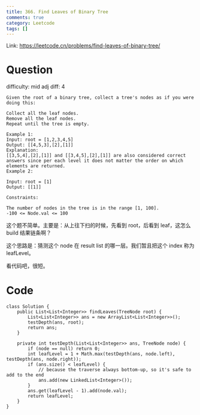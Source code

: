 ```yaml
---
title: 366. Find Leaves of Binary Tree
comments: true
category: Leetcode
tags: []
---
```


Link: https://leetcode.cn/problems/find-leaves-of-binary-tree/

# Question

difficulty: mid
adj diff: 4

    Given the root of a binary tree, collect a tree's nodes as if you were doing this:

    Collect all the leaf nodes.
    Remove all the leaf nodes.
    Repeat until the tree is empty.

    Example 1:
    Input: root = [1,2,3,4,5]
    Output: [[4,5,3],[2],[1]]
    Explanation:
    [[3,5,4],[2],[1]] and [[3,4,5],[2],[1]] are also considered correct answers since per each level it does not matter the order on which elements are returned.
    Example 2:

    Input: root = [1]
    Output: [[1]]

    Constraints:

    The number of nodes in the tree is in the range [1, 100].
    -100 <= Node.val <= 100

这个题不简单。主要是：从上往下扫的时候，先看到 root，后看到 leaf，这怎么 build 结果链条啊？

这个思路是：猜测这个 node 在 result list 的哪一层。我们暂且把这个 index 称为 leafLevel。

看代码吧，很短。

# Code

```
class Solution {
    public List<List<Integer>> findLeaves(TreeNode root) {
        List<List<Integer>> ans = new ArrayList<List<Integer>>();
        testDepth(ans, root);
        return ans;
    }

    private int testDepth(List<List<Integer>> ans, TreeNode node) {
        if (node == null) return 0;
        int leafLevel = 1 + Math.max(testDepth(ans, node.left), testDepth(ans, node.right));
        if (ans.size() < leafLevel) {
            // because the traverse always bottom-up, so it's safe to add to the end
            ans.add(new LinkedList<Integer>());
        }
        ans.get(leafLevel - 1).add(node.val);
        return leafLevel;
    }
}
```
